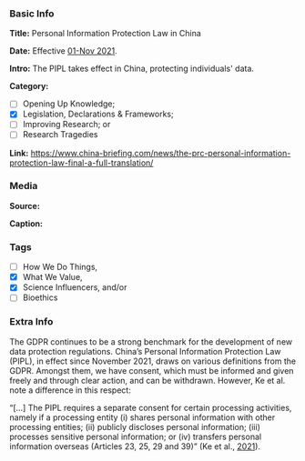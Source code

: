 ### Basic Info

**Title:**
Personal Information Protection Law in China

**Date:**
Effective [01-Nov 2021](https://iapp.org/news/a/analyzing-chinas-pipl-and-how-it-compares-to-the-eus-gdpr/).

**Intro:**
The PIPL takes effect in China, protecting individuals' data.

**Category:** 

- [ ] Opening Up Knowledge;
- [x] Legislation, Declarations & Frameworks;
- [ ] Improving Research; or
- [ ] Research Tragedies

**Link:**
https://www.china-briefing.com/news/the-prc-personal-information-protection-law-final-a-full-translation/

### Media

**Source:** 

**Caption:** 

### Tags

- [ ] How We Do Things, 
- [x] What We Value, 
- [x] Science Influencers, and/or 
- [ ] Bioethics

### Extra Info

The GDPR continues to be a strong benchmark for the development of new data protection regulations. China’s Personal Information Protection Law (PIPL), in effect since November 2021, draws on various definitions from the GDPR. Amongst them, we have consent, which must be informed and given freely and through clear action, and can be withdrawn. However, Ke et al. note a difference in this respect:

“[…] The PIPL requires a separate consent for certain processing activities, namely if a processing entity (i) shares personal information with other processing entities; (ii) publicly discloses personal information; (iii) processes sensitive personal information; or (iv) transfers personal information overseas (Articles 23, 25, 29 and 39)” (Ke et al., [2021](https://iapp.org/news/a/analyzing-chinas-pipl-and-how-it-compares-to-the-eus-gdpr/)).
